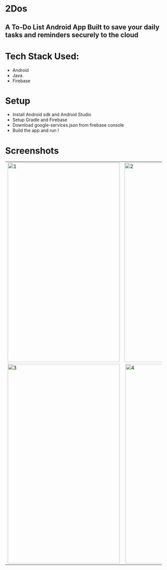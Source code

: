 # 2Dos
## A To-Do List Android App Built to save your daily tasks and reminders securely to the cloud

# Tech Stack Used:
 - Android
 - Java
 - Firebase
 
 # Setup
 
  - Install Android sdk and Android Studio
  - Setup Gradle and Firebase 
  - Download google-services.json from firebase console
  - Build the app and run !

# Screenshots

<table>
  <tr>
    <td> <img src="https://user-images.githubusercontent.com/18049003/104565951-0b8dc400-5673-11eb-8993-745364ceea90.png"  alt="1" width = 360px height = 640px ></td>
    <td><img src="https://user-images.githubusercontent.com/18049003/104565959-0df01e00-5673-11eb-8c2f-3c752b12c378.png" alt="2" width = 360px height = 640px></td>
   </tr> 
   <tr>
      <td><img src="https://user-images.githubusercontent.com/18049003/104565972-10527800-5673-11eb-8b0d-4d081e9c1c28.png" alt="3" width = 360px height = 640px></td>
      <td><img src="https://user-images.githubusercontent.com/18049003/104565980-121c3b80-5673-11eb-9cf0-ddc46d1c06d2.png" align="right" alt="4" width = 360px height = 640px>
  </td>
  </tr>
</table>

